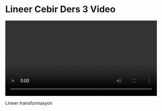 # Lineer Cebir Ders 3 Video

<video width="95%" controls>
    <source src="https://drive.google.com/uc?export=view&id=1kodOJDFh69h929DVpNH13Ozdfi_4QIsV" type='video/mp4'>
</video>

Lineer transformasyon
